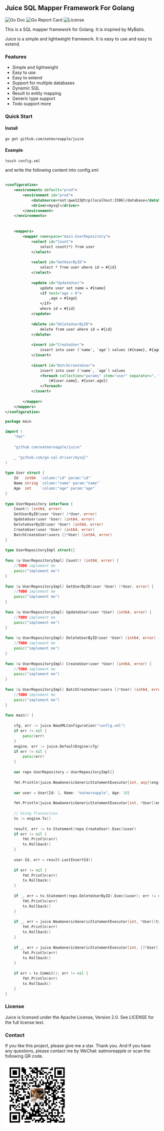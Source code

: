 ## Juice SQL Mapper Framework For Golang

![Go Doc](https://pkg.go.dev/badge/github.com/eatmoreapple/juice)
![Go Report Card](https://goreportcard.com/badge/github.com/eatmoreapple/juice)
![License](https://img.shields.io/badge/License-Apache%202.0-blue.svg)

This is a SQL mapper framework for Golang. It is inspired by MyBatis.

Juice is a simple and lightweight framework. It is easy to use and easy to extend.

### Features

* Simple and lightweight
* Easy to use
* Easy to extend
* Support for multiple databases
* Dynamic SQL
* Result to entity mapping
* Generic type support
* Todo support more

### Quick Start

#### Install

```bash
go get github.com/eatmoreapple/juice
```

#### Example

```shell
touch config.xml
```

and write the following content into config.xml

```xml

<configuration>
    <environments default="prod">
        <environment id="prod">
            <dataSource>root:qwe123@tcp(localhost:3306)/database</dataSource>
            <driver>mysql</driver>
        </environment>
    </environments>


    <mappers>
        <mapper namespace="main.UserRepository">
            <select id="Count">
                select count(*) from user
            </select>

            <select id="GetUserByID">
                select * from user where id = #{id}
            </select>

            <update id="UpdateUser">
                update user set name = #{name}
                <if test="age > 0">
                    ,age = #{age}
                </if>
                where id = #{id}
            </update>

            <delete id="DeleteUserByID">
                delete from user where id = #{id}
            </delete>

            <insert id="CreateUser">
                insert into user (`name`, `age`) values (#{name}, #{age})
            </insert>

            <insert id="BatchCreateUser">
                insert into user (`name`, `age`) values
                <foreach collection="params" item="user" separator=", ">
                    (#{user.name}, #{user.age})
                </foreach>
            </insert>

        </mapper>
    </mappers>
</configuration>

```

```go
package main

import (
	"fmt"

	"github.com/eatmoreapple/juice"

	_ "github.com/go-sql-driver/mysql"
)

type User struct {
	Id   int64  `column:"id" param:"id"`
	Name string `column:"name" param:"name"`
	Age  int    `column:"age" param:"age"`
}

type UserRepository interface {
	Count() (int64, error)
	GetUserByID(user *User) (*User, error)
	UpdateUser(user *User) (int64, error)
	DeleteUserByID(user *User) (int64, error)
	CreateUser(user *User) (int64, error)
	BatchCreateUser(users []*User) (int64, error)
}

type UserRepositoryImpl struct{}

func (u UserRepositoryImpl) Count() (int64, error) {
	//TODO implement me
	panic("implement me")
}

func (u UserRepositoryImpl) GetUserByID(user *User) (*User, error) {
	//TODO implement me
	panic("implement me")
}

func (u UserRepositoryImpl) UpdateUser(user *User) (int64, error) {
	//TODO implement me
	panic("implement me")
}

func (u UserRepositoryImpl) DeleteUserByID(user *User) (int64, error) {
	//TODO implement me
	panic("implement me")
}

func (u UserRepositoryImpl) CreateUser(user *User) (int64, error) {
	//TODO implement me
	panic("implement me")
}

func (u UserRepositoryImpl) BatchCreateUser(users []*User) (int64, error) {
	//TODO implement me
	panic("implement me")
}

func main() {

	cfg, err := juice.NewXMLConfiguration("config.xml")
	if err != nil {
		panic(err)
	}
	engine, err := juice.DefaultEngine(cfg)
	if err != nil {
		panic(err)
	}

	var repo UserRepository = UserRepositoryImpl{}

	fmt.Println(juice.NewGenericGenericStatementExecutor[int, any](engine).Statement(repo.Count).Query(nil).One())

	var user = User{Id: 1, Name: "eatmoreapple", Age: 18}

	fmt.Println(juice.NewGenericGenericStatementExecutor[int, *User](engine).Statement(repo.GetUserByID).Query(&user).One())

	// Using Transaction
	tx := engine.Tx()

	result, err := tx.Statement(repo.CreateUser).Exec(&user)
	if err != nil {
		fmt.Println(err)
		tx.Rollback()
	}

	user.Id, err = result.LastInsertId()

	if err != nil {
		fmt.Println(err)
		tx.Rollback()
	}

	if _, err = tx.Statement(repo.DeleteUserByID).Exec(&user); err != nil {
		fmt.Println(err)
		tx.Rollback()
	}

	if _, err = juice.NewGenericGenericStatementExecutor[int, *User](tx).Statement(repo.UpdateUser).Exec(&user); err != nil {
		fmt.Println(err)
		tx.Rollback()
	}

	if _, err = juice.NewGenericGenericStatementExecutor[int, []*User](tx).Statement(repo.BatchCreateUser).Exec([]*User{&user}); err != nil {
		fmt.Println(err)
		tx.Rollback()
	}

	if err = tx.Commit(); err != nil {
		fmt.Println(err)
		tx.Rollback()
	}
}


```

### License

Juice is licensed under the Apache License, Version 2.0. See LICENSE for the full license text.

### Contact

If you like this project, please give me a star. Thank you.
And If you have any questions, please contact me by WeChat: eatmoreapple or scan the following QR code.


<img width="210px"  src="https://github.com/eatmoreapple/eatMoreApple/blob/main/img/wechat.jpg" align="left">
